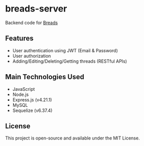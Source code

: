 # breads-server
Backend code for [Breads](https://breads-owen.netlify.app/)
## Features
- User authentication using JWT (Email & Password)
- User authorization
- Adding/Editing/Deleting/Getting threads (RESTful APIs)
## Main Technologies Used
- JavaScript
- Node.js
- Express.js (v4.21.1)
- MySQL
- Sequelize (v6.37.4)
## License
This project is open-source and available under the MIT License.
